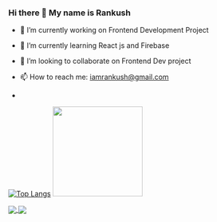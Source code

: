 ### Hi there 👋 My name is Rankush



- 🔭 I’m currently working on Frontend Development Project
- 🌱 I’m currently learning React js and Firebase
- 👯 I’m looking to collaborate on Frontend Dev project

- 📫 How to reach me: iamrankush@gmail.com
- 
[![Top Langs](https://github-readme-stats.vercel.app/api/top-langs/?username=iRankush&layout=compact)](https://github.com/iRankush/github-readme-stats)
<img height="180em" src="https://github-readme-stats.vercel.app/api?username=iRankush&show_icons=true&hide_border=true&&count_private=true&include_all_commits=true" />



<a href="https://github.com/iRankush/github-readme-stats">
  <img align="center" src="https://github-readme-stats.vercel.app/api/pin/?username=iRankush&repo=github-readme-stats" />
</a>
<a href="https://github.com/iRankush/convoychat">
  <img align="center" src="https://github-readme-stats.vercel.app/api/pin/?username=iRankush&repo=convoychat" />
</a>


